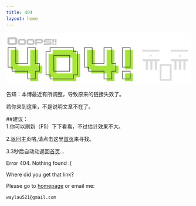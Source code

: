 ```yaml
---
title: 404
layout: home
---
```

<meta http-equiv="refresh" content="3;URL=/">  

![404](/assets/img/404.jpg)

告知：本博最近有所调整，导致原来的链接失效了。

若你来到这里，不是说明文章不在了。

##建议：                                         
1.你可以刷新（F5）下下看看，不过估计效果不大。

2.返回主页咯,请点击这里[首页](/)来寻找。

3.3秒后自动动返回[首页](/)...

Error 404. Nothing found :( 

Where did you get that link?

Please go to [homepage](/) or email me:

    waylau521@gmail.com

